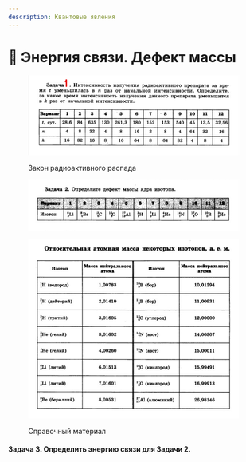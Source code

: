 ```yaml
---
description: Квантовые явления
---
```


# 📗 Энергия связи. Дефект массы

<figure><img src="../../../.gitbook/assets/image (1) (1) (1).png" alt=""><figcaption><p>Закон радиоактивного распада</p></figcaption></figure>

<figure><img src="../../../.gitbook/assets/image (1) (1) (1) (1).png" alt=""><figcaption></figcaption></figure>

<figure><img src="../../../.gitbook/assets/image (24).png" alt=""><figcaption><p>Справочный материал</p></figcaption></figure>

#### Задача 3. Определить энергию связи для Задачи 2.
